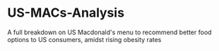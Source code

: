 # US-MACs-Analysis
A full breakdown on US Macdonald's menu to recommend better food options to US consumers, amidst rising obesity rates
